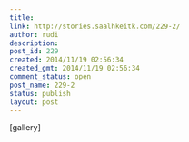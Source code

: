 ```yaml
---
title: 
link: http://stories.saalhkeitk.com/229-2/
author: rudi
description: 
post_id: 229
created: 2014/11/19 02:56:34
created_gmt: 2014/11/19 02:56:34
comment_status: open
post_name: 229-2
status: publish
layout: post
---
```



[gallery]
